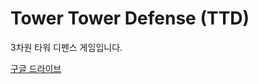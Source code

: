 # Tower Tower Defense (TTD)

3차원 타워 디펜스 게임입니다.

[구글 드라이브](https://drive.google.com/drive/folders/1vmvDV7A52shCGkgrsPOz78tEB4Ezsg5r?usp=sharing)